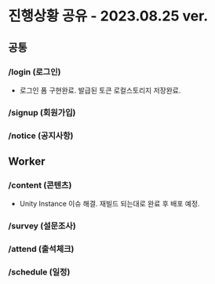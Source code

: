 # 진행상황 공유 - 2023.08.25 ver.

## 공통
### /login (로그인)
- 로그인 폼 구현완료. 발급된 토큰 로컬스토리지 저장완료.


### /signup (회원가입)


### /notice (공지사항)


## Worker
### /content (콘텐츠)

- Unity Instance 이슈 해결. 재빌드 되는대로 완료 후 배포 예정.

### /survey (설문조사)


### /attend (출석체크)


### /schedule (일정)


